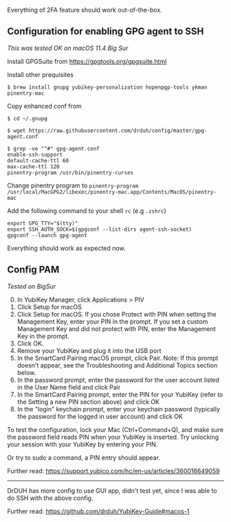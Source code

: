 Everything of 2FA feature should work out-of-the-box.

## Configuration for enabling GPG agent to SSH

_This was tested OK on macOS 11.4 Big Sur_

Install GPGSuite from https://gpgtools.org/gpgsuite.html

Install other prequisites

    $ brew install gnupg yubikey-personalization hopenpgp-tools ykman pinentry-mac

Copy enhanced conf from

    $ cd ~/.gnupg

    $ wget https://raw.githubusercontent.com/drduh/config/master/gpg-agent.conf

    $ grep -ve "^#" gpg-agent.conf
    enable-ssh-support
    default-cache-ttl 60
    max-cache-ttl 120
    pinentry-program /usr/bin/pinentry-curses

Change pinentry program to `pinentry-program /usr/local/MacGPG2/libexec/pinentry-mac.app/Contents/MacOS/pinentry-mac`

Add the following command to your shell `rc` (e.g `.zshrc`)

    export GPG_TTY="$(tty)"
    export SSH_AUTH_SOCK=$(gpgconf --list-dirs agent-ssh-socket)
    gpgconf --launch gpg-agent
    
Everything should work as expected now.

## Config PAM 

_Tested on BigSur_


0. In YubiKey Manager, click Applications > PIV
0. Click Setup for macOS
0. Click Setup for macOS. If you chose Protect with PIN when setting the Management Key, enter your PIN in the prompt. If you set a custom Management Key and did not protect with PIN, enter the Management Key in the prompt.
0. Click OK.
0. Remove your YubiKey and plug it into the USB port
0. In the SmartCard Pairing macOS prompt, click Pair. Note: If this prompt doesn't appear, see the Troubleshooting and Additional Topics section below.
0. In the password prompt, enter the password for the user account listed in the User Name field and click Pair
0. In the SmartCard Pairing prompt, enter the PIN for your YubiKey (refer to the Setting a new PIN section above) and click OK
0. In the "login" keychain prompt, enter your keychain password (typically the password for the logged in user account) and click OK

To test the configuration, lock your Mac (Ctrl+Command+Q), and make sure the password field reads PIN when your YubiKey is inserted. Try unlocking your session with your YubiKey by entering your PIN.

Or try to sudo a command, a PIN entry should appear.

Further read: https://support.yubico.com/hc/en-us/articles/360016649059

---

DrDUH has more config to use GUI app, didn't test yet, since I was able to do SSH with the above config.

Further read: https://github.com/drduh/YubiKey-Guide#macos-1
